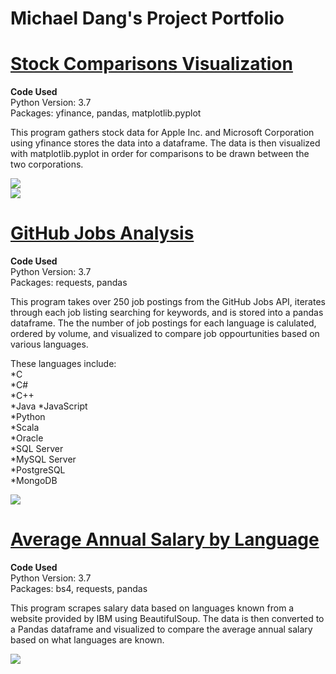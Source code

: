 # Michael Dang's Project Portfolio  

# [Stock Comparisons Visualization](https://github.com/mddang3/Projects/blob/9b29b866b9d95ec1c3d5358d2c85c52569b2b1f5/Stock%20Tracker.ipynb)  

**Code Used**  
Python Version: 3.7  
Packages: yfinance, pandas, matplotlib.pyplot

This program gathers stock data for Apple Inc. and Microsoft Corporation using yfinance stores the data into a dataframe. The data is then visualized with matplotlib.pyplot in order for comparisons to be drawn between the two corporations.    

![](https://github.com/mddang3/Projects/blob/a7f5dbf37c2078101193a7d25a35b05acb70ac8c/stock%20price%20img.PNG)  
![](https://github.com/mddang3/Projects/blob/a7f5dbf37c2078101193a7d25a35b05acb70ac8c/div%20yield%20img.PNG)

# [GitHub Jobs Analysis](https://github.com/mddang3/Projects/blob/c119ad79365a647e1fb158cd4190a306106dadd7/GithubJobs.ipynb)

**Code Used**  
Python Version: 3.7  
Packages: requests, pandas 

This program takes over 250 job postings from the GitHub Jobs API, iterates through each job listing searching for keywords, and is stored into a pandas dataframe.  The the number of job postings for each language is calulated, ordered by volume, and visualized to compare job oppourtunities based on various languages.  
  
These languages include:  
*C  
*C#  
*C++  
*Java
*JavaScript  
*Python  
*Scala  
*Oracle  
*SQL Server  
*MySQL Server  
*PostgreSQL  
*MongoDB  

![](https://github.com/mddang3/Projects/blob/3ca0197dabd2b1aabd9ab0fc0840fc401e209d2d/Average%20Annual%20Salary%20by%20Language.PNG)
 
# [Average Annual Salary by Language](https://github.com/mddang3/Projects/blob/61533a292966b2f8c5e7ff9d008859c1cfd9778d/WebScraping.ipynb)  

**Code Used**  
Python Version: 3.7  
Packages: bs4, requests, pandas

This program scrapes salary data based on languages known from a website provided by IBM using BeautifulSoup. The data is then converted to a Pandas dataframe and visualized to compare the average annual salary based on what languages are known.

![](https://github.com/mddang3/Projects/blob/23df65aa93a8f7c4eab56ad70e14f3e75f4bf434/Number%20of%20Jobs.PNG)
